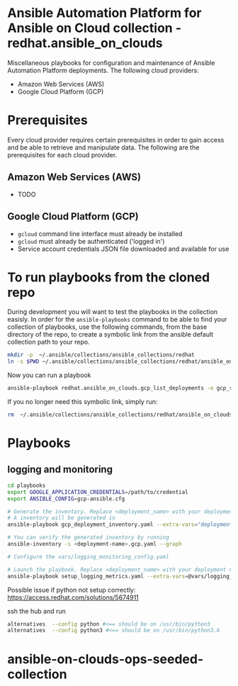 # Ansible Automation Platform for Ansible on Cloud collection - redhat.ansible_on_clouds
Miscellaneous playbooks for configuration and maintenance of Ansible Automation Platform deployments. The following cloud providers:
- Amazon Web Services (AWS)
- Google Cloud Platform (GCP)

# Prerequisites
Every cloud provider requires certain prerequisites in order to gain access and be able to retrieve and manipulate data.  The following are the prerequisites for each cloud provider.

## Amazon Web Services (AWS)
- TODO

## Google Cloud Platform (GCP)
- `gcloud` command line interface must already be installed
- `gcloud` must already be authenticated ('logged in')
- Service account credentials JSON file downloaded and available for use

# To run playbooks from the cloned repo
During development you will want to test the playbooks in the collection easisly.  In order for the `ansible-playbooks` command to be able to find your collection of playbooks, use the following commands, from the base directory of the repo, to create a symbolic link from the ansible default collection path to your repo.
```bash
mkdir -p  ~/.ansible/collections/ansible_collections/redhat
ln -s $PWD ~/.ansible/collections/ansible_collections/redhat/ansible_on_clouds
```

Now you can run a playbook
```bash
ansible-playbook redhat.ansible_on_clouds.gcp_list_deployments -e gcp_service_account_credentials_json_path=/tmp/my_gcp_service_account_credentials.json
```

If you no longer need this symbolic link, simply run:
```bash
rm  ~/.ansible/collections/ansible_collections/redhat/ansible_on_clouds
```

# Playbooks

## logging and monitoring

```bash
cd playbooks
export GOOGLE_APPLICATION_CREDENTIALS=/path/to/credential
export ANSIBLE_CONFIG=gcp-ansible.cfg

# Generate the inventory. Replace <deployment_name> with your deployment name
# A inventory will be generated in
ansible-playbook gcp_deployment_inventory.yaml --extra-vars="deployment=<deployment_name>"

# You can verify the generated inventory by running
ansible-inventory -i <deployment-name>.gcp.yaml --graph

# Configure the vars/logging_monitoring_config.yaml

# Launch the playbook. Replace <deployment_name> with your deployment name
ansible-playbook setup_logging_metrics.yaml --extra-vars=@vars/logging_monitoring_config.yaml -i inventory/<deployment_name>.gcp.yaml
```

Possible issue if python not setup correctly: https://access.redhat.com/solutions/5674911

ssh the hub and run
```bash
alternatives  --config python #<== should be on /usr/bin/python3
alternatives  --config python3 #<== should be on /usr/bin/python3.6
```
# ansible-on-clouds-ops-seeded-collection
